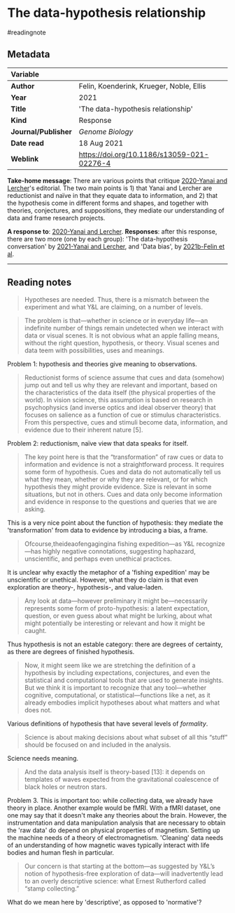 # The data-hypothesis relationship
#readingnote 


## Metadata

|   Variable     |  |
|:--------------|:-----------|
| **Author**			| Felin, Koenderink, Krueger, Noble, Ellis     | 
| **Year**				| 		2021	 | 
| **Title**				| 	'The data-hypothesis relationship'		 | 
| **Kind**				| Response|
| **Journal/Publisher**				| 	*Genome Biology*		 | 
| **Date read**				| 	18 Aug 2021	 | 
| **Weblink**				| 	https://doi.org/10.1186/s13059-021-02276-4		 | 

**Take-home message**: There are various points that critique [2020-Yanai and Lercher](2020-Yanai%20and%20Lercher.md)'s editorial. The two main points is 1) that Yanai and Lercher are reductionist and naïve in that they equate data to information, and 2) that the hypothesis come in different forms and shapes, and together with theories, conjectures, and suppositions, they mediate our understanding of data and frame research projects. 

**A response to**: [2020-Yanai and Lercher](2020-Yanai%20and%20Lercher.md).
**Responses**: after this response, there are two more (one by each group): 'The data-hypothesis conversation' by [2021-Yanai and Lercher](2021-Yanai%20and%20Lercher.md), and 'Data bias', by [2021b-Felin et al](2021b-Felin%20et%20al.md).

---

## Reading notes

> Hypotheses are needed. Thus, there is a mismatch between the experiment and what Y&L are claiming, on a number of levels.

> The problem is that—whether in science or in everyday life—an indefinite number of things remain undetected when we interact with data or visual scenes. It is not obvious what an apple falling means, without the right question, hypothesis, or theory. Visual scenes and data teem with possibilities, uses and meanings.

Problem 1: hypothesis and theories give meaning to observations.

> Reductionist forms of science assume that cues and data (somehow) jump out and tell us why they are relevant and important, based on the characteristics of the data itself (the physical properties of the world). In vision science, this assumption is based on research in psychophysics (and inverse optics and ideal observer theory) that focuses on salience as a function of cue or stimulus characteristics. From this perspective, cues and stimuli become data, information, and evidence due to their inherent nature [5].

Problem 2: reductionism, naïve view that data speaks for itself.

> The key point here is that the “transformation” of raw cues or data to information and evidence is not a straightforward process. It requires some form of hypothesis. Cues and data do not automatically tell us what they mean, whether or why they are relevant, or for which hypothesis they might provide evidence. Size is relevant in some situations, but not in others. Cues and data only become information and evidence in response to the questions and queries that we are asking.

This is a very nice point about the function of hypothesis: they mediate the 'transformation' from data to evidence by introducing a bias, a frame.

> Ofcourse,theideaofengagingina fishing expedition—as Y&L recognize—has highly negative connotations, suggesting haphazard, unscientific, and perhaps even unethical practices.

It is unclear why exactly the metaphor of a 'fishing expedition' may be unscientific or unethical. However, what they do claim is that even exploration are theory-, hypothesis-, and value-laden.

> Any look at data—however preliminary it might be—necessarily represents some form of proto-hypothesis: a latent expectation, question, or even guess about what might be lurking, about what might potentially be interesting or relevant and how it might be caught.

Thus hypothesis is not an estable category: there are degrees of certainty, as there are degrees of finished hypothesis.

> Now, it might seem like we are stretching the definition of a hypothesis by including expectations, conjectures, and even the statistical and computational tools that are used to generate insights. But we think it is important to recognize that any tool—whether cognitive, computational, or statistical—functions like a net, as it already embodies implicit hypotheses about what matters and what does not.

Various definitions of hypothesis that have several levels of *formality*.

> Science is about making decisions about what subset of all this “stuff” should be focused on and included in the analysis.

Science needs meaning.

> And the data analysis itself is theory-based [13]: it depends on templates of waves expected from the gravitational coalescence of black holes or neutron stars.

Problem 3. This is important too: while collecting data, we already have theory in place. Another example would be fMRI. With a fMRI dataset, one one may say that it doesn't make any theories about the brain. However, the instrumentation and data manipulation analysis that are necessary to obtain the 'raw data' do depend on physical properties of magnetism. Setting up the machine needs of a theory of electromagnetism. 'Cleaning' data needs of an understanding of how magnetic waves typically interact with life bodies and human flesh in particular.

> Our concern is that starting at the bottom—as suggested by Y&L’s notion of hypothesis-free exploration of data—will inadvertently lead to an overly descriptive science: what Ernest Rutherford called “stamp collecting.”

What do we mean here by 'descriptive', as opposed to 'normative'?